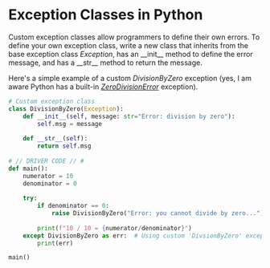 # Exception Classes in Python
Custom exception classes allow programmers to define their own errors. To define your own exception class, write a new class that inherits from the base exception class 
_Exception_, has an \_\_init\_\_ method to define the error message, and has a \_\_str\_\_ method to return the message.

Here's a simple example of a custom _DivisionByZero_ exception (yes, I am aware Python has a built-in [_ZeroDivisionError_](https://docs.python.org/3/library/exceptions.html#ZeroDivisionError) exception).
```Python
# Custom exception class
class DivisionByZero(Exception):
    def __init__(self, message: str="Error: division by zero"):
        self.msg = message
        
    def __str__(self):
        return self.msg
        
# // DRIVER CODE // #
def main():
    numerator = 10
    denominator = 0
    
    try:
        if denominator == 0:
            raise DivisionByZero("Error: you cannot divide by zero...")
        
        print(f"10 / 10 = {numerator/denominator}")
    except DivisionByZero as err:  # Using custom 'DivsionByZero' exception
        print(err)

main()
```
